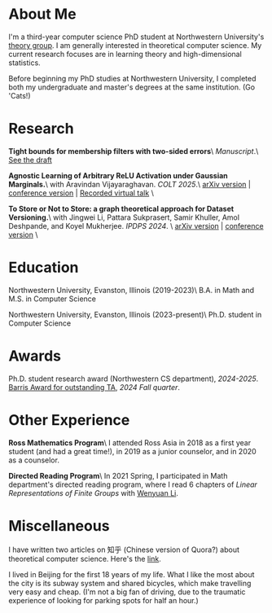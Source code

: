 # About Me
I'm a third-year computer science PhD student at Northwestern University's [theory group](https://theory.cs.northwestern.edu/). I am generally interested in theoretical computer science. My current research focuses are in learning theory and high-dimensional statistics.  

Before beginning my PhD studies at Northwestern University, I completed both my undergraduate and master's degrees at the same institution. (Go 'Cats!)

# Research
**Tight bounds for membership filters with two-sided errors**\\
_Manuscript_.\\
[See the draft](/assets/main.pdf)

**Agnostic Learning of Arbitrary ReLU Activation under Gaussian Marginals.**\\
with Aravindan Vijayaraghavan. _COLT 2025_.\\
[arXiv version](https://arxiv.org/abs/2411.14349) | [conference version](https://raw.githubusercontent.com/mlresearch/v291/main/assets/guo25a/guo25a.pdf) | [Recorded virtual talk](https://youtu.be/bXVM10VRfcI?si=6dDID4kokQpQcaD2) \\
<!-- [Summary](papers/GV25.md) -->


**To Store or Not to Store: a graph theoretical approach for Dataset Versioning.**\\
with Jingwei Li, Pattara Sukprasert, Samir Khuller, Amol Deshpande, and Koyel Mukherjee. 
_IPDPS 2024_. \\
[arXiv version](https://arxiv.org/abs/2402.11741) | [conference version](https://ieeexplore.ieee.org/document/10579114) \\
<!-- [Summary](papers/GLSKDM24.md) -->

# Education
Northwestern University, Evanston, Illinois (2019-2023)\\
B.A. in Math and M.S. in Computer Science

Northwestern University, Evanston, Illinois (2023-present)\\
Ph.D. student in Computer Science

# Awards
Ph.D. student research award (Northwestern CS department), _2024-2025_. 
[Barris Award for outstanding TA](https://www.mccormick.northwestern.edu/computer-science/news-events/news/articles/2025/northwestern-cs-announces-fall-2024-winter-2025-outstanding-teaching-assistants-and-peer-mentors.html), _2024 Fall quarter_. 

# Other Experience
**Ross Mathematics Program**\\
I attended Ross Asia in 2018 as a first year student (and had a great time!), in 2019 as a junior counselor, and in 2020 as a counselor. 

**Directed Reading Program**\\
In 2021 Spring, I participated in Math department's directed reading program, where I read 6 chapters of _Linear Representations of Finite Groups_ with [Wenyuan Li](https://wenyuanli1995-math.github.io/). 

# Miscellaneous
I have written two articles on 知乎 (Chinese version of Quora?) about theoretical computer science. Here's the [link](https://zhuanlan.zhihu.com/p/643661983). 

I lived in Beijing for the first 18 years of my life. What I like the most about the city is its subway system and shared bicycles, which make travelling very easy and cheap. (I'm not a big fan of driving, due to the traumatic experience of looking for parking spots for half an hour.) 
